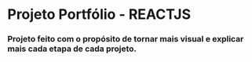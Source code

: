 # Projeto Portfólio - REACTJS

### Projeto feito com o propósito de tornar mais visual e explicar mais cada etapa de cada projeto.